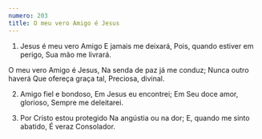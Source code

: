 ```yaml
---
numero: 203
title: O meu vero Amigo é Jesus
---
```

1. Jesus é meu vero Amigo
E jamais me deixará,
Pois, quando estiver em perigo,
Sua mão me livrará.

O meu vero Amigo é Jesus,
Na senda de paz já me conduz;
Nunca outro haverá
Que ofereça graça tal,
Preciosa, divinal.

2. Amigo fiel e bondoso,
Em Jesus eu encontrei;
Em Seu doce amor, glorioso,
Sempre me deleitarei.

3. Por Cristo estou protegido
Na angústia ou na dor;
E, quando me sinto abatido,
É veraz Consolador.
